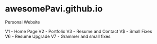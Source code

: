 # awesomePavi.github.io
Personal Website

V1 - Home Page
V2 - Portfolio
V3 - Resume and Contact
V$ - Small Fixes
V6 - Resume Upgrade
V7 - Grammer and small fixes
